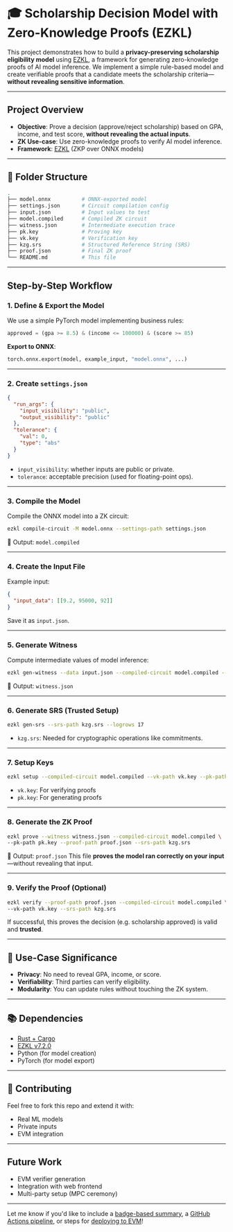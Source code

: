 # 🎓 Scholarship Decision Model with Zero-Knowledge Proofs (EZKL)

This project demonstrates how to build a **privacy-preserving scholarship eligibility model** using [EZKL](https://github.com/zkonduit/ezkl), a framework for generating zero-knowledge proofs of AI model inference. We implement a simple rule-based model and create verifiable proofs that a candidate meets the scholarship criteria—**without revealing sensitive information**.

---

##  Project Overview

* **Objective**: Prove a decision (approve/reject scholarship) based on GPA, income, and test score, **without revealing the actual inputs**.
* **ZK Use-case**: Use zero-knowledge proofs to verify AI model inference.
* **Framework**: [EZKL](https://github.com/zkonduit/ezkl) (ZKP over ONNX models)

---

## 📁 Folder Structure

```bash
.
├── model.onnx          # ONNX-exported model
├── settings.json       # Circuit compilation config
├── input.json          # Input values to test
├── model.compiled      # Compiled ZK circuit
├── witness.json        # Intermediate execution trace
├── pk.key              # Proving key
├── vk.key              # Verification key
├── kzg.srs             # Structured Reference String (SRS)
├── proof.json          # Final ZK proof
└── README.md           # This file
```

---

##  Step-by-Step Workflow

### 1. Define & Export the Model

We use a simple PyTorch model implementing business rules:

```python
approved = (gpa >= 8.5) & (income <= 100000) & (score >= 85)
```

**Export to ONNX**:

```python
torch.onnx.export(model, example_input, "model.onnx", ...)
```

---

### 2. Create `settings.json`

```json
{
  "run_args": {
    "input_visibility": "public",
    "output_visibility": "public"
  },
  "tolerance": {
    "val": 0,
    "type": "abs"
  }
}
```

* `input_visibility`: whether inputs are public or private.
* `tolerance`: acceptable precision (used for floating-point ops).

---

### 3. Compile the Model

Compile the ONNX model into a ZK circuit:

```bash
ezkl compile-circuit -M model.onnx --settings-path settings.json
```

🔹 Output: `model.compiled`

---

### 4. Create the Input File

Example input:

```json
{
  "input_data": [[9.2, 95000, 92]]
}
```

Save it as `input.json`.

---

### 5. Generate Witness

Compute intermediate values of model inference:

```bash
ezkl gen-witness --data input.json --compiled-circuit model.compiled --output witness.json
```

🔹 Output: `witness.json`

---

### 6. Generate SRS (Trusted Setup)

```bash
ezkl gen-srs --srs-path kzg.srs --logrows 17
```

* `kzg.srs`: Needed for cryptographic operations like commitments.

---

### 7. Setup Keys

```bash
ezkl setup --compiled-circuit model.compiled --vk-path vk.key --pk-path pk.key --srs-path kzg.srs
```

* `vk.key`: For verifying proofs
* `pk.key`: For generating proofs

---

### 8. Generate the ZK Proof

```bash
ezkl prove --witness witness.json --compiled-circuit model.compiled \
--pk-path pk.key --proof-path proof.json --srs-path kzg.srs
```

🔹 Output: `proof.json`
This file **proves the model ran correctly on your input**—without revealing that input.

---

### 9. Verify the Proof (Optional)

```bash
ezkl verify --proof-path proof.json --compiled-circuit model.compiled \
--vk-path vk.key --srs-path kzg.srs
```

If successful, this proves the decision (e.g. scholarship approved) is valid and **trusted**.

---

## 🔐 Use-Case Significance

* **Privacy**: No need to reveal GPA, income, or score.
* **Verifiability**: Third parties can verify eligibility.
* **Modularity**: You can update rules without touching the ZK system.

---

## 📚 Dependencies

* [Rust + Cargo](https://www.rust-lang.org/tools/install)
* [EZKL v7.2.0](https://github.com/zkonduit/ezkl)
* Python (for model creation)
* PyTorch (for model export)

---

## 🤝 Contributing

Feel free to fork this repo and extend it with:

* Real ML models
* Private inputs
* EVM integration

---

##  Future Work

* EVM verifier generation
* Integration with web frontend
* Multi-party setup (MPC ceremony)

---

Let me know if you'd like to include a [badge-based summary](f), a [GitHub Actions pipeline](f), or steps for [deploying to EVM](f)!
